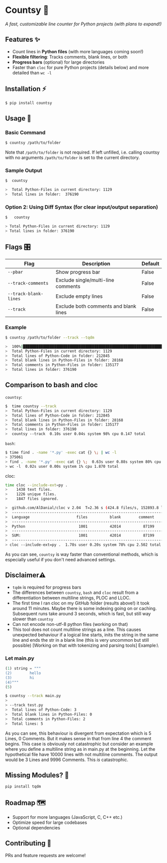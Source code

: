 # Countsy 📏

*A fast, customizable line counter for Python projects (with plans to expand!)*

## Features ✨

- Count lines in **Python files** (with more languages coming soon!)
- **Flexible filtering**: Tracks comments, blank lines, or both
- **Progress bars** (optional) for large directories
- Faster than `cloc` for pure Python projects (details below) and more detailed than `wc -l`

## Installation ⚡

```bash
$ pip install countsy
```

## Usage 🚀

### Basic Command

```bash
$ countsy /path/to/folder
```
Note that `/path/to/folder` is not required. If left unfilled, i.e. calling countsy with no arguments `/path/to/folder` is set to the current directory.

### Sample Output

```bash
$  countsy

>  Total Python-Files in current directory: 1129
>  Total lines in folder:  376190
```

### Option 2: Using Diff Syntax (for clear input/output separation)
```bash
$   countsy

> Total Python-Files in current directory: 1129
> Total lines in folder: 376190
```

## Flags 🎛️

| Flag                  | Description | Default |
|-----------------------|-------------|---------|
| `--pbar`              | Show progress bar | False |
| `--track-comments`    | Exclude single/multi-line comments | False |
| `--track-blank-lines` | Exclude empty lines | False |
| `--track`             | Exclude both comments and blank lines | False |

### Example

```bash
$ countsy /path/to/folder --track --tqdm

>  100%|██████████████████████████████████████████████████████████████████████████████████████████████████████████████████| 1129/1129 [00:00<00:00, 4505.66it/s]
>  Total Python-Files in current directory: 1129
>  Total lines of Python-Code in folder: 212845
>  Total blank lines in Python-Files in folder: 28168
>  Total comments in Python-Files in folder: 135177
>  Total lines in folder: 376190
```

## Comparison to bash and cloc

`countsy`:

```bash
$  time countsy --track
>  Total Python-Files in current directory: 1129
>  Total lines of Python-Code in folder: 212845
>  Total blank lines in Python-Files in folder: 28168
>  Total comments in Python-Files in folder: 135177
>  Total lines in folder: 376190
>  countsy --track  0.10s user 0.04s system 98% cpu 0.147 total
```


`bash`:
```bash
$ time find . -name '*.py' -exec cat {} \; | wc -l
> 375061
> find . -name '*.py' -exec cat {} \;  0.63s user 0.88s system 80% cpu 1.870 total
> wc -l  0.02s user 0.00s system 1% cpu 1.870 total
```

cloc:
```bash
time cloc --include-ext=py .
>    1438 text files.
>    1226 unique files.                                          
>    1847 files ignored.

>  github.com/AlDanial/cloc v 2.04  T=2.36 s (424.8 files/s, 152893.8 lines/s)
>  -------------------------------------------------------------------------------
>  Language                     files          blank        comment           code
>  -------------------------------------------------------------------------------
>  Python                        1001          42014          87199         231061
>  -------------------------------------------------------------------------------
>  SUM:                          1001          42014          87199         231061
>  -------------------------------------------------------------------------------
> cloc --include-ext=py .  1.78s user 0.20s system 78% cpu 2.502 total
```
As you can see, `countsy` is way faster than conventional methods, which is especially useful if you don't
need advanced settings.

## Disclaimer⚠️

- `tqdm` is required for progress bars
-  The differences between `countsy`, `bash` and `cloc` result from a differentiation between multiline strings, PLOC and LLOC.
-  The first time I ran cloc on my GitHub folder (results above!) it took around 11 minutes. Maybe there
is some indexing going on or caching. Subsequent runs take around 3 seconds, which is fast, but still way slower than `countsy`
- Can not encode non-utf-8 python files (working on that)
- This tool does not count multiline strings as a line. This causes unexpected behaviour if a logical line starts, inits the string in the same line and ends the str in a blank line (this is very uncommon but still possible) [Working on that with tokenizing and parsing tools]
Example:\
### Let main.py
```python 
(1) string = """
(2)        hello
(3)        hi
(4)"""
(5)
```

```bash
$ countsy --track main.py
>
> --track test.py
>  Total lines of Python-Code: 3
>  Total blank lines in Python-Files: 0
>  Total comments in Python-Files: 2
>  Total lines: 5
```

As you can see, this behaviour is divergent from expectation which is 5 Lines, 0 Comments. But it makes sense in that from line 4 the comment begins.
This case is obviously not catastrophic but consider an example where you define a multiline string as in main.py at the beginning. Let the hypothetical file have 10000 lines with not multiline comments.
The output would be 3 Lines and 9996 Comments. This _is_ catastrophic.
## Missing Modules? 🔧

```bash
pip install tqdm
```

## Roadmap 🗺️

- Support for more languages (JavaScript, C, C++ etc.)
- Optimize speed for large codebases
- Optional dependencies

## Contributing 🤝

PRs and feature requests are welcome!
